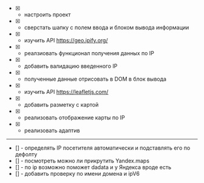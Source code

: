 - [x] - настроить проект
- [x] - сверстать шапку с полем ввода и блоком вывода информации
- [x] - изучить API https://geo.ipify.org/
- [x] - реалзиовать функционал получения данных по IP
- [x] - добавить валидацию введенного IP
- [x] - полученные данные отрисовать в DOM в блок вывода
- [x] - изучить API https://leafletjs.com/
- [x] - добавить разметку с картой
- [x] - реализовать отображение карты по IP
- [x] - реализовать адаптив

---
- [] - определять IP посетителя автоматически и подставлять его по дефолту
- [] - посмотреть можно ли прикрутить Yandex.maps
- [] - по ip возможно поможет dadata и у Яндекса вроде есть
- [] - добавить проверку по имени домена и ipV6